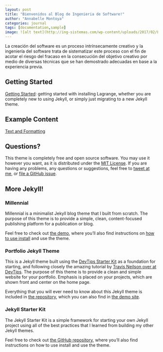 ```yaml
---
layout: post
title: "Bienvenidos al Blog de Ingenieria de Software!"
author: "Annabelle Montoya"
categories: journal
tags: [documentation,sample]
image: ![alt text](http://ing-sistemas.com/wp-content/uploads/2017/02/LineaInnova_950px_SistInf.jpg)
---
```


La creación del software es un proceso intrínsecamente creativo y la ingeniería del software trata de sistematizar este proceso con el fin de acotar el riesgo del fracaso en la consecución del objetivo creativo por medio de diversas técnicas que se han demostrado adecuadas en base a la experiencia previa.

## Getting Started

[Getting Started]({{site.github.url}}{%post_url2015-10-10-getting-started%}): getting started with installing Lagrange, whether you are completely new to using Jekyll, or simply just migrating to a new Jekyll theme.

## Example Content

[Text and Formatting]({{site.github.url}}{%post_url2014-01-01-text-formatting-examples%})

## Questions?

This theme is completely free and open source software. You may use it however you want, as it is distributed under the [MIT License](http://choosealicense.com/licenses/mit/). If you are having any problems, any questions or suggestions, feel free to [tweet at me](https://twitter.com/intent/tweet?text=My%question%about%Lagrange%is:%&amp;via=paululele), or [file a GitHub issue](https://github.com/lenpaul/lagrange/issues/new).

## More Jekyll!

### Millennial

Millennial is a minimalist Jekyll blog theme that I built from scratch. The purpose of this theme is to provide a simple, clean, content-focused publishing platform for a publication or blog.

Feel free to check out <a href="https://lenpaul.github.io/Millennial/" target="_blank">the demo</a>, where you’ll also find instructions on <a href="https://lenpaul.github.io/Millennial/documentation/getting-started.html">how to use install</a> and use the theme.

### Portfolio Jekyll Theme

This is a Jekyll theme built using the [DevTips Starter Kit](http://devtipsstarterkit.com/) as a foundation for starting, and following closely the amazing tutorial by [Travis Neilson over at DevTips](https://www.youtube.com/watch?v=T6jKLsxbFg4&list=PL0CB3OvPhDA_STygmp3sDenx3UpdOMk7P). The purpose of this theme is to provide a clean and simple website for your portfolio. Emphasis is placed on your projects, which are shown front and center on the home page.

Everything that you will ever need to know about this Jekyll theme is included in [the repository](https://github.com/LeNPaul/portfolio-jekyll-theme), which you can also find in [the demo site](https://lenpaul.github.io/portfolio-jekyll-theme/).

### Jekyll Starter Kit

The Jekyll Starter Kit is a simple framework for starting your own Jekyll project using all of the best practices that I learned from building my other Jekyll themes.

Feel free to check out <a href="https://github.com/LeNPaul/jekyll-starter-kit" target="_blank">the GitHub repository</a>, where you’ll also find instructions on how to use install and use the theme.
